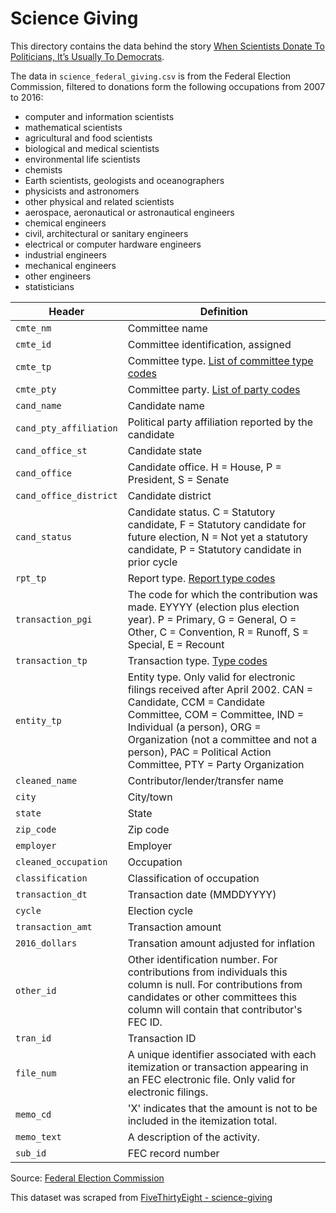 # Science Giving

This directory contains the data behind the story [When Scientists Donate To Politicians, It’s Usually To Democrats](https://fivethirtyeight.com/features/when-scientists-donate-to-politicians-its-usually-to-democrats).

The data in `science_federal_giving.csv` is from the Federal Election Commission, filtered to donations form the following occupations from 2007 to 2016:
* computer and information scientists
* mathematical scientists
* agricultural and food scientists
* biological and medical scientists
* environmental life scientists
* chemists
* Earth scientists, geologists and oceanographers
* physicists and astronomers
* other physical and related scientists
* aerospace, aeronautical or astronautical engineers
* chemical engineers
* civil, architectural or sanitary engineers
* electrical or computer hardware engineers
* industrial engineers
* mechanical engineers
* other engineers
* statisticians

Header | Definition
---|---------
`cmte_nm` | Committee name
`cmte_id` | Committee identification, assigned
`cmte_tp` | Committee type. [List of committee type codes](http://www.fec.gov/finance/disclosure/metadata/CommitteeTypeCodes.shtml)
`cmte_pty` | Committee party. [List of party codes](http://www.fec.gov/finance/disclosure/metadata/DataDictionaryPartyCodeDescriptions.shtml)
`cand_name` | Candidate name
`cand_pty_affiliation` | Political party affiliation reported by the candidate
`cand_office_st` | Candidate state
`cand_office` | Candidate office. H = House, P = President, S = Senate
`cand_office_district` | Candidate district
`cand_status` | Candidate status. C = Statutory candidate, F = Statutory candidate for future election, N = Not yet a statutory candidate, P = Statutory candidate in prior cycle
`rpt_tp` | Report type. [Report type codes](http://www.fec.gov/finance/disclosure/metadata/ReportTypeCodes.shtml)
`transaction_pgi` | The code for which the contribution was made. EYYYY (election plus election year). P = Primary, G = General, O = Other, C = Convention, R = Runoff, S = Special, E = Recount
`transaction_tp` | Transaction type. [Type codes](http://www.fec.gov/finance/disclosure/metadata/DataDictionaryTransactionTypeCodes.shtml)
`entity_tp` | Entity type. Only valid for electronic filings received after April 2002. CAN = Candidate, CCM = Candidate Committee, COM = Committee, IND = Individual (a person), ORG = Organization (not a committee and not a person), PAC = Political Action Committee, PTY = Party Organization
`cleaned_name` | Contributor/lender/transfer name
`city` | City/town
`state` | State
`zip_code` | Zip code
`employer` | Employer
`cleaned_occupation` | Occupation
`classification` | Classification of occupation
`transaction_dt` | Transaction date (MMDDYYYY)
`cycle` | Election cycle
`transaction_amt` | Transaction amount
`2016_dollars` | Transation amount adjusted for inflation
`other_id` | Other identification number. For contributions from individuals this column is null. For contributions from candidates or other committees this column will contain that contributor's FEC ID.
`tran_id` | Transaction ID
`file_num` | A unique identifier associated with each itemization or transaction appearing in an FEC electronic file. Only valid for electronic filings.
`memo_cd` | 'X' indicates that the amount is not to be included in the itemization total.
`memo_text` | A description of the activity.
`sub_id` | FEC record number

Source: [Federal Election Commission](http://www.fec.gov/)

This dataset was scraped from [FiveThirtyEight - science-giving](https://github.com//fivethirtyeight/data/tree/master/science-giving)